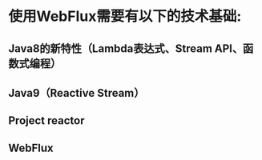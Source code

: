 
# 使用WebFlux需要有以下的技术基础:

## Java8的新特性（Lambda表达式、Stream API、函数式编程）
## Java9（Reactive Stream）
## Project reactor
## WebFlux
